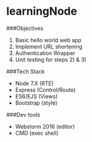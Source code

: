 # learningNode

###Objectives  
  1. Basic hello world web app  
  2. Implement URL shortening  
  3. Authentication Wrapper  
  4. Unit testing for steps 2) & 3)  
  
###Tech Stack  
  + Node 7.X (RTE)  
  + Express (Control/Route)  
  + ES6/EJS (Views)  
  + Bootstrap (style)  
  
###Dev tools  
  + Webstorm 2016 (editor)  
  + CMD (exec shell)  
